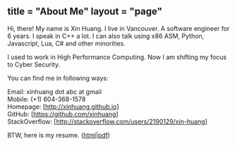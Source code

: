 title = "About Me"
layout = "page"
---

Hi, there! My name is Xin Huang. I live in Vancouver. A software engineer for 6 years.
I speak in C++ a lot. I can also talk using x86 ASM, Python, Javascript, Lua, C# and other minorities.

I used to work in High Performance Computing. Now I am shifting my focus to Cyber Security.

You can find me in following ways:

Email:            xinhuang dot abc at gmail  
Mobile:           (+1) 604-368-1578  
Homepage:         [http://xinhuang.github.io]  
GitHub:           [https://github.com/xinhuang]  
StackOverflow:    [http://stackoverflow.com/users/2190129/xin-huang]  

BTW, here is my resume. ([html]|[pdf])

[html]:https://xinhuang.github.io/resume.html
[pdf]:https://xinhuang.github.io/resume.pdf
